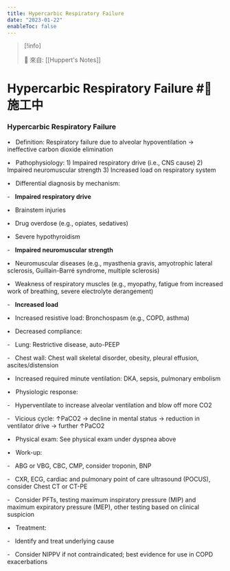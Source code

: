 ```yaml
---
title: Hypercarbic Respiratory Failure
date: "2023-01-22"
enableToc: false
---
```


> [!info]
>
> 🌱 來自: [[Huppert's Notes]]

# Hypercarbic Respiratory Failure #🚧 施工中

### Hypercarbic Respiratory Failure

•   Definition: Respiratory failure due to alveolar hypoventilation → ineffective carbon dioxide elimination

•   Pathophysiology: 1) Impaired respiratory drive (i.e., CNS cause) 2) Impaired neuromuscular strength 3) Increased load on respiratory system

•   Differential diagnosis by mechanism:

-   **Impaired respiratory drive**

**•**   Brainstem injuries

**•**   Drug overdose (e.g., opiates, sedatives)

**•**   Severe hypothyroidism

-   **Impaired neuromuscular strength**

**•**   Neuromuscular diseases (e.g., myasthenia gravis, amyotrophic lateral sclerosis, Guillain-Barré syndrome, multiple sclerosis)

**•**   Weakness of respiratory muscles (e.g., myopathy, fatigue from increased work of breathing, severe electrolyte derangement)

-   **Increased load**

**•**   Increased resistive load: Bronchospasm (e.g., COPD, asthma)

**•**   Decreased compliance:

-   Lung: Restrictive disease, auto-PEEP

-   Chest wall: Chest wall skeletal disorder, obesity, pleural effusion, ascites/distension

**•**   Increased required minute ventilation: DKA, sepsis, pulmonary embolism

•   Physiologic response:

-   Hyperventilate to increase alveolar ventilation and blow off more CO2

-   Vicious cycle: ↑PaCO2 → decline in mental status → reduction in ventilator drive → further ↑PaCO2

•   Physical exam: See physical exam under dyspnea above

•   Work-up:

-   ABG or VBG, CBC, CMP, consider troponin, BNP

-   CXR, ECG, cardiac and pulmonary point of care ultrasound (POCUS), consider Chest CT or CT-PE

-   Consider PFTs, testing maximum inspiratory pressure (MIP) and maximum expiratory pressure (MEP), other testing based on clinical suspicion

•   Treatment:

-   Identify and treat underlying cause

-   Consider NIPPV if not contraindicated; best evidence for use in COPD exacerbations

